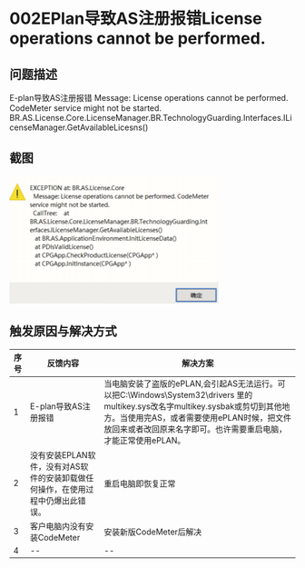 # 002EPlan导致AS注册报错License operations cannot be performed.
## 问题描述
E-plan导致AS注册报错
Message: License operations cannot be performed. CodeMeter service might not be started.
BR.AS.License.Core.LicenseManager.BR.TechnologyGuarding.Interfaces.ILicenseManager.GetAvailableLicesns()
## 截图
![Img](./FILES/002EPlan导致AS注册报错License%20operations%20cannot%20be%20performed..md/img-20220713152117.png)

## 触发原因与解决方式
| 序号 | 反馈内容 | 解决方案 |
| -- | -- | -- |
| 1 | E-plan导致AS注册报错 | 当电脑安装了盗版的ePLAN,会引起AS无法运行。可以把C:\Windows\System32\drivers 里的multikey.sys改名字multikey.sysbak或剪切到其他地方。当使用完AS，或者需要使用ePLAN时候，把文件放回来或者改回原来名字即可。也许需要重启电脑，才能正常使用ePLAN。 |
| 2 | 没有安装EPLAN软件，没有对AS软件的安装卸载做任何操作，在使用过程中仍爆出此错误。 | 重启电脑即恢复正常 |
| 3 | 客户电脑内没有安装CodeMeter | 安装新版CodeMeter后解决 |
| 4 | -- | -- |